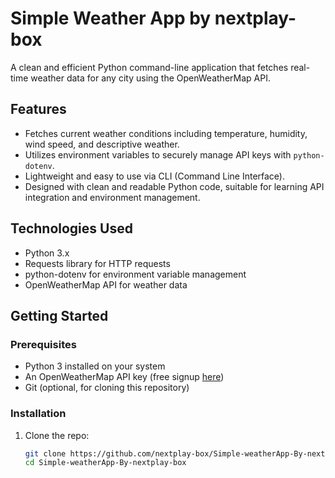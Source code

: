 # Simple Weather App by nextplay-box

A clean and efficient Python command-line application that fetches real-time weather data for any city using the OpenWeatherMap API.

## Features

- Fetches current weather conditions including temperature, humidity, wind speed, and descriptive weather.
- Utilizes environment variables to securely manage API keys with `python-dotenv`.
- Lightweight and easy to use via CLI (Command Line Interface).
- Designed with clean and readable Python code, suitable for learning API integration and environment management.

## Technologies Used

- Python 3.x
- Requests library for HTTP requests
- python-dotenv for environment variable management
- OpenWeatherMap API for weather data

## Getting Started

### Prerequisites

- Python 3 installed on your system
- An OpenWeatherMap API key (free signup [here](https://openweathermap.org/api))
- Git (optional, for cloning this repository)

### Installation

1. Clone the repo:

   ```bash
   git clone https://github.com/nextplay-box/Simple-weatherApp-By-nextplay-box.git
   cd Simple-weatherApp-By-nextplay-box
